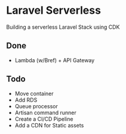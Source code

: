 # Laravel Serverless

Building a serverless Laravel Stack using CDK

## Done

* Lambda (w/Bref) + API Gateway

## Todo

* Move container
* Add RDS
* Queue processor
* Artisan command runner
* Create a CI/CD Pipeline
* Add a CDN for Static assets
